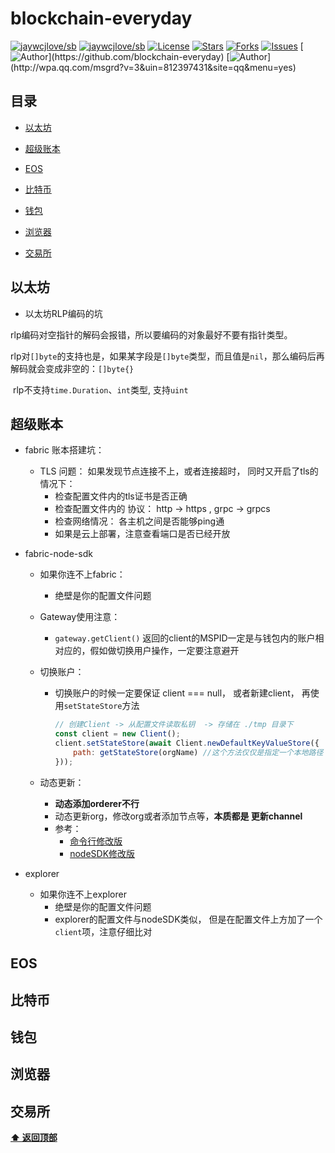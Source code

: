 # blockchain-everyday

[![jaywcjlove/sb](https://jaywcjlove.github.io/sb/ico/awesome.svg)](https://github.com/sindresorhus/awesome) [![jaywcjlove/sb](https://jaywcjlove.github.io/sb/lang/chinese.svg)](README-zh.md) [![License](https://img.shields.io/github/license/blockchain-everyday/blockchain-everyday.svg)](https://jitpack.io/#blockchain-everyday/blockchain-everyday)  [![Stars](https://img.shields.io/github/stars/golang-everyday/golang-everyday.svg)](https://jitpack.io/#blockchain-everyday/blockchain-everyday)  [![Forks](https://img.shields.io/github/forks/golang-everyday/golang-everyday.svg)](https://jitpack.io/#blockchain-everyday/blockchain-everyday) [![Issues](https://img.shields.io/github/issues/golang-everyday/golang-everyday.svg)](https://jitpack.io/#blockchain-everyday/blockchain-everyday)
[![Author](https://img.shields.io/badge/Author-GolangEverydayGroup-black.svg?)](https://github.com/blockchain-everyday)
[![Author](https://img.shields.io/badge/QQ-812397431-yellow.svg?)](http://wpa.qq.com/msgrd?v=3&uin=812397431&site=qq&menu=yes)



## 目录

- [以太坊](#以太坊)

- [超级账本](#超级账本)
- [EOS](#EOS)
- [比特币](#比特币)
- [钱包](#钱包)
- [浏览器](#浏览器)
- [交易所](#交易所)



## 以太坊 

- 以太坊RLP编码的坑

​      rlp编码对空指针的解码会报错，所以要编码的对象最好不要有指针类型。

​      rlp对`[]byte`的支持也是，如果某字段是`[]byte`类型，而且值是`nil`，那么编码后再解码就会变成非空的：`[]byte{}`

​      rlp不支持`time.Duration`、`int`类型, 支持`uint`

## 超级账本

- fabric 账本搭建坑：

  - TLS 问题： 如果发现节点连接不上，或者连接超时， 同时又开启了tls的情况下：
    - 检查配置文件内的tls证书是否正确
    - 检查配置文件内的 协议： http -> https , grpc -> grpcs
    - 检查网络情况： 各主机之间是否能够ping通
    - 如果是云上部署，注意查看端口是否已经开放

- fabric-node-sdk

  - 如果你连不上fabric：

    - 绝壁是你的配置文件问题

  - Gateway使用注意：

    - `gateway.getClient()` 返回的client的MSPID一定是与钱包内的账户相对应的，假如做切换用户操作，一定要注意避开

  - 切换账户：

    - 切换账户的时候一定要保证 client === null， 或者新建client， 再使用`setStateStore`方法

      ```js
      // 创建Client -> 从配置文件读取私钥  -> 存储在 ./tmp 目录下
      const client = new Client();
      client.setStateStore(await Client.newDefaultKeyValueStore({
          path: getStateStore(orgName) //这个方法仅仅是指定一个本地路径
      }));
      ```

  - 动态更新：
    - **动态添加orderer不行**
    - 动态更新org，修改org或者添加节点等，**本质都是 更新channel**
    - 参考：
      - [命令行修改版](https://gerrit.hyperledger.org/r/#/c/13687/)
      - [nodeSDK修改版](https://github.com/hyperledger/fabric-sdk-node/blob/release-1.4/test/integration/configtxlator.js)

- explorer

  - 如果你连不上explorer
    - 绝壁是你的配置文件问题
    - explorer的配置文件与nodeSDK类似， 但是在配置文件上方加了一个 `client`项，注意仔细比对



## EOS

## 比特币

## 钱包

## 浏览器

## 交易所

**[⬆ 返回顶部](#目录)**

